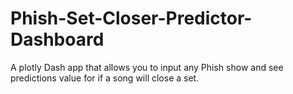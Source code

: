 # Phish-Set-Closer-Predictor-Dashboard
A plotly Dash app that allows you to input any Phish show and see predictions value for if a song will close a set.
